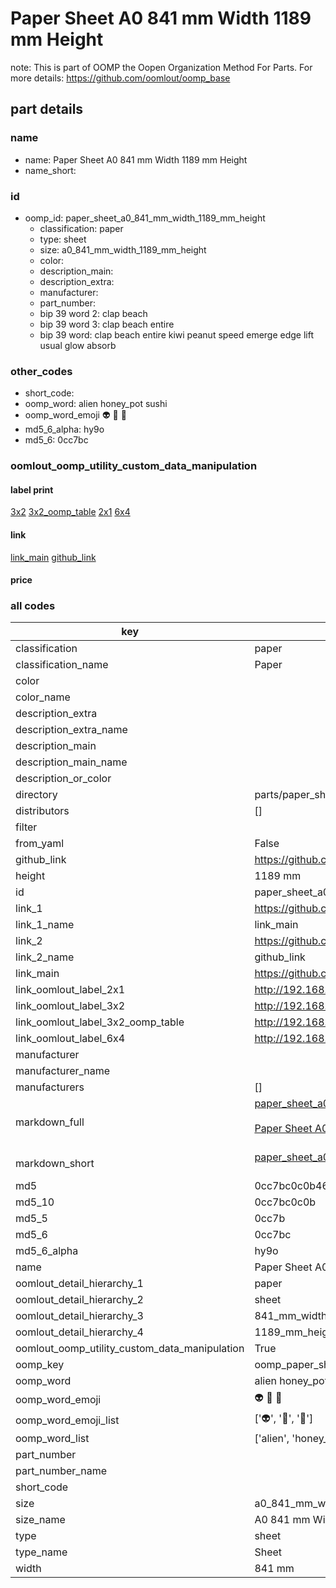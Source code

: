 # Paper Sheet A0 841 mm Width 1189 mm Height  

note: This is part of OOMP the Oopen Organization Method For Parts. For more details: https://github.com/oomlout/oomp_base

##  part details





### name
* name: Paper Sheet A0 841 mm Width 1189 mm Height
* name_short: 
### id
* oomp_id: paper_sheet_a0_841_mm_width_1189_mm_height
  * classification: paper
  * type: sheet
  * size: a0_841_mm_width_1189_mm_height
  * color: 
  * description_main: 
  * description_extra: 
  * manufacturer: 
  * part_number: 
  * bip 39 word 2: clap beach
  * bip 39 word 3: clap beach entire
  * bip 39 word: clap beach entire kiwi peanut speed emerge edge lift usual glow absorb

### other_codes
* short_code: 
* oomp_word: alien honey_pot sushi
* oomp_word_emoji :alien: :honey_pot: :sushi:
* md5_6_alpha: hy9o
* md5_6: 0cc7bc






### oomlout_oomp_utility_custom_data_manipulation
#### label print
[3x2](http://192.168.1.245:1112/?label=oomp%20hy9o)
[3x2_oomp_table](http://192.168.1.107:1112/?label=oomp%20hy9o)
[2x1](http://192.168.1.242:1112/?label=oomp%20hy9o)
[6x4](http://192.168.1.55:1112/?label=oomp%20hy9o)    

#### link

[link_main](https://github.com/oomlout/oomlout_oomp_current_version_messy/tree/main/parts/paper_sheet_a0_841_mm_width_1189_mm_height) [github_link](https://github.com/oomlout/oomlout_oomp_part_src/tree/main/parts/paper_sheet_a0_841_mm_width_1189_mm_height)                             

#### price







### all codes 
| key | value |  
| --- | --- |  
| classification | paper |  
| classification_name | Paper |  
| color |  |  
| color_name |  |  
| description_extra |  |  
| description_extra_name |  |  
| description_main |  |  
| description_main_name |  |  
| description_or_color |   |  
| directory | parts/paper_sheet_a0_841_mm_width_1189_mm_height |  
| distributors | [] |  
| filter |  |  
| from_yaml | False |  
| github_link | https://github.com/oomlout/oomlout_oomp_part_src/tree/main/parts/paper_sheet_a0_841_mm_width_1189_mm_height |  
| height | 1189 mm |  
| id | paper_sheet_a0_841_mm_width_1189_mm_height |  
| link_1 | https://github.com/oomlout/oomlout_oomp_current_version_messy/tree/main/parts/paper_sheet_a0_841_mm_width_1189_mm_height |  
| link_1_name | link_main |  
| link_2 | https://github.com/oomlout/oomlout_oomp_part_src/tree/main/parts/paper_sheet_a0_841_mm_width_1189_mm_height |  
| link_2_name | github_link |  
| link_main | https://github.com/oomlout/oomlout_oomp_current_version_messy/tree/main/parts/paper_sheet_a0_841_mm_width_1189_mm_height |  
| link_oomlout_label_2x1 | http://192.168.1.242:1112/?label=oomp%20hy9o |  
| link_oomlout_label_3x2 | http://192.168.1.245:1112/?label=oomp%20hy9o |  
| link_oomlout_label_3x2_oomp_table | http://192.168.1.107:1112/?label=oomp%20hy9o |  
| link_oomlout_label_6x4 | http://192.168.1.55:1112/?label=oomp%20hy9o |  
| manufacturer |  |  
| manufacturer_name |  |  
| manufacturers | [] |  
| markdown_full | [paper_sheet_a0_841_mm_width_1189_mm_height](https://github.com/oomlout/oomlout_oomp_current_version_messy/tree/main/parts/paper_sheet_a0_841_mm_width_1189_mm_height)<br>[](https://github.com/oomlout/oomlout_oomp_current_version_messy/tree/main/parts/paper_sheet_a0_841_mm_width_1189_mm_height)<br>[Paper Sheet A0 841 Mm Width 1189 Mm Height](https://github.com/oomlout/oomlout_oomp_current_version_messy/tree/main/parts/paper_sheet_a0_841_mm_width_1189_mm_height)<br><br> |  
| markdown_short | [paper_sheet_a0_841_mm_width_1189_mm_height](https://github.com/oomlout/oomlout_oomp_current_version_messy/tree/main/parts/paper_sheet_a0_841_mm_width_1189_mm_height)<br><br> |  
| md5 | 0cc7bc0c0b4649174450f7b69704d94e |  
| md5_10 | 0cc7bc0c0b |  
| md5_5 | 0cc7b |  
| md5_6 | 0cc7bc |  
| md5_6_alpha | hy9o |  
| name | Paper Sheet A0 841 mm Width 1189 mm Height |  
| oomlout_detail_hierarchy_1 | paper |  
| oomlout_detail_hierarchy_2 | sheet |  
| oomlout_detail_hierarchy_3 | 841_mm_width |  
| oomlout_detail_hierarchy_4 | 1189_mm_height |  
| oomlout_oomp_utility_custom_data_manipulation | True |  
| oomp_key | oomp_paper_sheet_a0_841_mm_width_1189_mm_height |  
| oomp_word | alien honey_pot sushi |  
| oomp_word_emoji | :alien: :honey_pot: :sushi: |  
| oomp_word_emoji_list | [':alien:', ':honey_pot:', ':sushi:'] |  
| oomp_word_list | ['alien', 'honey_pot', 'sushi'] |  
| part_number |  |  
| part_number_name |  |  
| short_code |  |  
| size | a0_841_mm_width_1189_mm_height |  
| size_name | A0 841 mm Width 1189 mm Height |  
| type | sheet |  
| type_name | Sheet |  
| width | 841 mm |  
